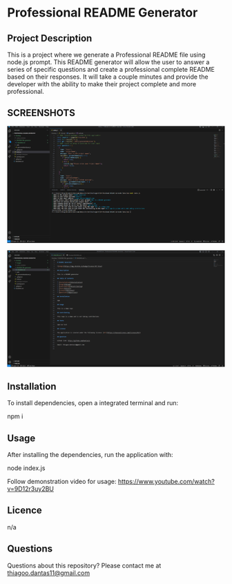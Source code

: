 # Professional README Generator

## Project Description

This is a project where we generate a Professional README file using node.js prompt. This README generator will allow the user to answer a series of specific questions and create a professional complete README based on their responses. It will take a couple minutes and provide the developer with the ability to make their project complete and more professional.

## SCREENSHOTS

![Wesite page](https://github.com/Dantas11/Professional-README-Generator/blob/main/Develop/images/readme-generator.png)

![Wesite page](https://github.com/Dantas11/Professional-README-Generator/blob/main/Develop/images/readme-generator-2.png)

## Installation

To install dependencies, open a integrated terminal and run:

npm i

## Usage

After installing the dependencies, run the application with:

node index.js

Follow demonstration video for usage: https://www.youtube.com/watch?v=9D12r3uy2BU

## Licence

n/a

## Questions

Questions about this repository? Please contact me at thiagoo.dantas11@gmail.com






